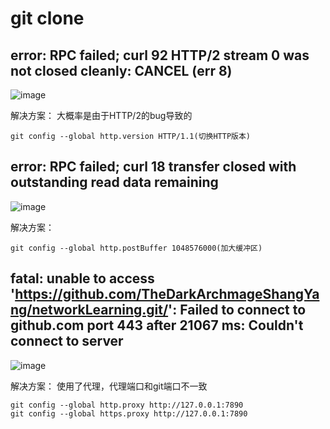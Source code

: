 # git clone
## error: RPC failed; curl 92 HTTP/2 stream 0 was not closed cleanly: CANCEL (err 8)
![image](https://github.com/TheDarkArchmageShangYang/networkLearning/assets/149142839/6c494fd4-818b-4f89-9671-0e1273302573)

解决方案：
大概率是由于HTTP/2的bug导致的
```
git config --global http.version HTTP/1.1(切换HTTP版本)
```

## error: RPC failed; curl 18 transfer closed with outstanding read data remaining
![image](https://github.com/TheDarkArchmageShangYang/networkLearning/assets/149142839/43351c72-4cbf-4fd4-acce-9c3709248ab9)

解决方案：
```
git config --global http.postBuffer 1048576000(加大缓冲区)
```

## fatal: unable to access 'https://github.com/TheDarkArchmageShangYang/networkLearning.git/': Failed to connect to github.com port 443 after 21067 ms: Couldn't connect to server
![image](https://github.com/TheDarkArchmageShangYang/networkLearning/assets/149142839/6d6ca96c-014e-4c18-9917-7d109d96d927)

解决方案：
使用了代理，代理端口和git端口不一致
```
git config --global http.proxy http://127.0.0.1:7890
git config --global https.proxy http://127.0.0.1:7890
```
